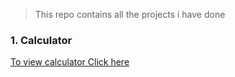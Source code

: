 
> This repo contains all the projects i have done

### 1. Calculator

[To view calculator Click here](https://pavanidegala.github.io/Projects/Calculator/calc.html)
